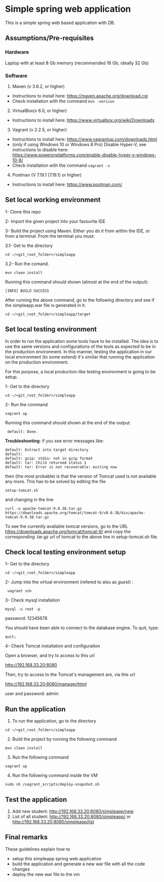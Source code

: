 # Simple spring web application
This is a simple spring web based application with DB.

## Assumptions/Pre-requisites

### Hardware
Laptop with at least 8 Gb memory (recommended 16 Gb, ideally 32 Gb)

### Software
1. Maven (v 3.6.2, or higher)
* Instructions to install here: https://maven.apache.org/download.cgi
* Check installation with the command `mvn -version`



2. VirtualBox(v 6.0, or higher)
* Instructions to install here: https://www.virtualbox.org/wiki/Downloads 


3. Vagrant (v 2.2.5, or higher) 
* Instructions to install here: https://www.vagrantup.com/downloads.html
* (only if using Windows 10 or Windows 8 Pro) Disable Hyper-V, see instructions to disable here: https://www.poweronplatforms.com/enable-disable-hyper-v-windows-10-8/
* Check installation with the command `vagrant -v`


4. Postman (V 7.19.1 (7.19.1) or higher)
* Instructions to install here: https://www.postman.com/

## Set local working environment

1- Clone this repo

2- Import the given project into your favourite IDE

3- Build the project using Maven. Either you do it from within the IDE, or from a terminal. From the terminal you must:

3.1-  Get to the directory

```
cd ~/<git_root_folder>/simpleapp
```

3.2- Run the comand.

```
mvn clean install
```

Running this command should shown (almost at the end of the output):

```
[INFO] BUILD SUCCESS
```

After running the above command, go to the following directory and see if the simpleapp.war file is generated in it.

```
cd ~/<git_root_folder>/simpleapp/target
```

## Set local testing environment
In order to run the application some tools have to be installed. The idea is to use the same versions and configurations of the tools
as expected to be in the production environment. In this manner, testing the application in our local environment (to some extend) 
it's similar that running the application on the production environment. 

For this purpose, a local production-like testing environment is going to be setup. 


1-  Get to the directory

```
cd ~/<git_root_folder>/simpleapp
```


2-  Run the command

```
vagrant up
```

Running this command should shown at the end of the output:

```
 default: Done.
```

**Troubleshooting**: if you see error messages like:
```
default: Extract into target directory
default: 
default: gzip: stdin: not in gzip format
default: tar: Child returned status 1
default: tar: Error is not recoverable: exiting now
```
then (the most probable) is that the version of Tomcat used is not available any more.
This has to be solved by editing the file
```
setup-tomcat.sh
```
and changing in the line
```
curl -o apache-tomcat-9.0.38.tar.gz https://downloads.apache.org/tomcat/tomcat-9/v9.0.38/bin/apache-tomcat-9.0.38.tar.gz
```
To see the currently available tomcat versions, go to the URL https://downloads.apache.org/tomcat/tomcat-9/
and copy the corresponding .tar.gz url of tomcat to the above line in setup-tomcat.sh file.


## Check local testing environment setup

1-  Get to the directory

```
cd ~/<git_root_folder>/simpleapp
```

2- Jump into the virtual environment (refered to also as *guest*) : 
```
 vagrant ssh
```


3-  Check mysql installation

```
mysql -u root -p
```

password: 12345678

You should have been able to connect to the database engine. To quit, type:

```
quit;
```


4-  Check Tomcat installation and configuration

Open a browser, and try to access to this url

http://192.168.33.20:8080


Then, try to access to the Tomcat's management are, via this url

http://192.168.33.20:8080/manager/html

user and password: admin



## Run the application

1. To run the application, go to the directory 

```
cd ~/<git_root_folder>/simpleapp
```
2. Build the project by running the following command
```
mvn clean install
```

3. Run the following command

```
vagrant up
```

4. Run the following command inside the VM

```
sudo sh /vagrant_scripts/deploy-snapshot.sh
```

## Test the application

1. Add new student: http://192.168.33.20:8080/simpleapp/new 
2. List of all student: http://192.168.33.20:8080/simpleapp/ or http://192.168.33.20:8080/simpleapp/list


## Final remarks

These guidelines explain how to 
- setup this simpleapp spring web application
- build the application and generate a new war file with all the code changes
- deploy the new war file to the vm
